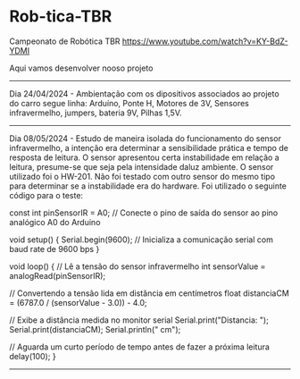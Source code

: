 # Rob-tica-TBR
Campeonato de Robótica TBR
https://www.youtube.com/watch?v=KY-BdZ-YDMI 

Aqui vamos desenvolver nooso projeto
_________________________________________________
Dia 24/04/2024 - Ambientação com os dipositivos associados ao projeto do carro segue linha: Arduíno, Ponte H, Motores de 3V, Sensores infravermelho, jumpers, bateria 9V, Pilhas 1,5V.
__________________________________________________
Dia 08/05/2024 - Estudo de maneira isolada do funcionamento do sensor infravermelho, a intenção era determinar a sensibilidade prática e tempo de resposta de leitura. O sensor apresentou certa instabilidade em relação a leitura, presume-se que seja pela intensidade daluz ambiente. O sensor utilizado foi o HW-201. Não foi testado com outro sensor do mesmo tipo para determinar se a instabilidade era do hardware. 
Foi utilizado o seguinte código para o teste: 

const int pinSensorIR = A0; // Conecte o pino de saída do sensor ao pino analógico A0 do Arduino

void setup() {
Serial.begin(9600); // Inicializa a comunicação serial com baud rate de 9600 bps
}

void loop() {
// Lê a tensão do sensor infravermelho
int sensorValue = analogRead(pinSensorIR);

// Convertendo a tensão lida em distância em centímetros
float distanciaCM = (6787.0 / (sensorValue - 3.0)) - 4.0;

// Exibe a distância medida no monitor serial
Serial.print("Distancia: ");
Serial.print(distanciaCM);
Serial.println(" cm");

// Aguarda um curto período de tempo antes de fazer a próxima leitura
delay(100);
}
______________________________________________


